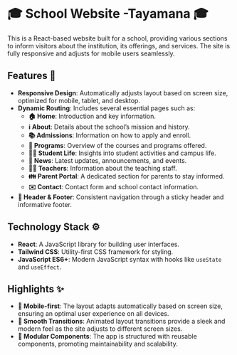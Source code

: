 # 🎓 School Website -Tayamana 🎓

This is a React-based website built for a school, providing various sections to inform visitors about the institution, its offerings, and services. The site is fully responsive and adjusts for mobile users seamlessly.

## Features 🌟

- **Responsive Design**: Automatically adjusts layout based on screen size, optimized for mobile, tablet, and desktop.
- **Dynamic Routing**: Includes several essential pages such as:
  - **🏠 Home**: Introduction and key information.
  - **ℹ️ About**: Details about the school’s mission and history.
  - **📚 Admissions**: Information on how to apply and enroll.
  - **📖 Programs**: Overview of the courses and programs offered.
  - **👩‍🎓 Student Life**: Insights into student activities and campus life.
  - **📰 News**: Latest updates, announcements, and events.
  - **👨‍🏫 Teachers**: Information about the teaching staff.
  - **👪 Parent Portal**: A dedicated section for parents to stay informed.
  - **✉️ Contact**: Contact form and school contact information.
- **🔗 Header & Footer**: Consistent navigation through a sticky header and informative footer.
  
## Technology Stack ⚙️

- **React**: A JavaScript library for building user interfaces.
- **Tailwind CSS**: Utility-first CSS framework for styling.
- **JavaScript ES6+**: Modern JavaScript syntax with hooks like `useState` and `useEffect`.

## Highlights ✨

- **📱 Mobile-first**: The layout adapts automatically based on screen size, ensuring an optimal user experience on all devices.
- **🎉 Smooth Transitions**: Animated layout transitions provide a sleek and modern feel as the site adjusts to different screen sizes.
- **🔧 Modular Components**: The app is structured with reusable components, promoting maintainability and scalability.

